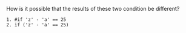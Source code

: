 How is it possible that the results of these two condition be different?

```
1. #if 'z' - 'a' == 25
2. if ('z' - 'a' == 25)
```
